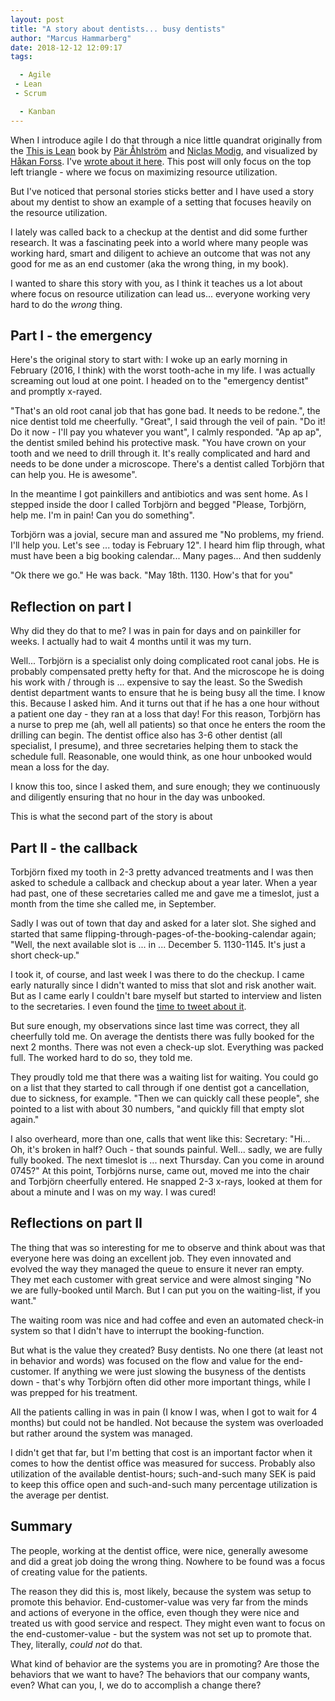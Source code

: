 ```yaml
---
layout: post
title: "A story about dentists... busy dentists"
author: "Marcus Hammarberg"
date: 2018-12-12 12:09:17
tags:

  - Agile
 - Lean
 - Scrum

  - Kanban
---
```


When I introduce agile I do that through a nice little quandrat originally from the [This is Lean](https://thisislean.com/) book by [Pär Åhlström](http://parahlstrom.com/) and [Niclas Modig](https://twitter.com/leanonmyself), and visualized by [Håkan Forss](http://www.marcusoft.net/img/thisIsLean.png). I've [wrote about it here](http://www.marcusoft.net/2017/02/comments-on-board-practices-6.html). This post will only focus on the top left triangle - where we focus on maximizing resource utilization.

But I've noticed that personal stories sticks better and I have used a story about my dentist to show an example of a setting that focuses heavily on the resource utilization.

I lately was called back to a checkup at the dentist and did some further research. It was a fascinating peek into a world where many people was working hard, smart and diligent to achieve an outcome that was not any good for me as an end customer (aka the wrong thing, in my book).

I wanted to share this story with you, as I think it teaches us a lot about where focus on resource utilization can lead us... everyone working very hard to do the *wrong* thing.

<!-- excerpt-end -->

## Part I - the emergency

Here's the original story to start with: I woke up an early morning in February (2016, I think) with the worst tooth-ache in my life. I was actually screaming out loud at one point. I headed on to the "emergency dentist" and promptly x-rayed.

"That's an old root canal job that has gone bad. It needs to be redone.", the nice dentist told me cheerfully.
"Great", I said through the veil of pain. "Do it! Do it now - I'll pay you whatever you want", I calmly responded.
"Ap ap ap", the dentist smiled behind his protective mask. "You have crown on your tooth and we need to drill through it. It's really complicated and hard and needs to be done under a microscope. There's a dentist called Torbjörn that can help you. He is awesome".

In the meantime I got painkillers and antibiotics and was sent home. As I stepped inside the door I called Torbjörn and begged "Please, Torbjörn, help me. I'm in pain! Can you do something".

Torbjörn was a jovial, secure man and assured me "No problems, my friend. I'll help you. Let's see ... today is February 12". I heard him flip through, what must have been a big booking calendar... Many pages... And then suddenly

"Ok there we go." He was back. "May 18th. 1130. How's that for you"

## Reflection on part I

Why did they do that to me? I was in pain for days and on painkiller for weeks. I actually had to wait 4 months until it was my turn.

Well... Torbjörn is a specialist only doing complicated root canal jobs. He is probably compensated pretty hefty for that. And the microscope he is doing his work with / through is ... expensive to say the least.
So the Swedish dentist department wants to ensure that he is being busy all the time. I know this. Because I asked him. And it turns out that if he has a one hour without a patient one day - they ran at a loss that day!
For this reason, Torbjörn has a nurse to prep me (ah, well all patients) so that once he enters the room the drilling can begin. The dentist office also has 3-6 other dentist (all specialist, I presume), and three secretaries helping them to stack the schedule full. Reasonable, one would think, as one hour unbooked would mean a loss for the day.

I know this too, since I asked them, and sure enough; they we continuously and diligently ensuring that no hour in the day was unbooked.

This is what the second part of the story is about

## Part II - the callback

Torbjörn fixed my tooth in 2-3 pretty advanced treatments and I was then asked to schedule a callback and checkup about a year later. When a year had past, one of these secretaries called me and gave me a timeslot, just a month from the time she called me, in September.

Sadly I was out of town that day and asked for a later slot. She sighed and started that same flipping-through-pages-of-the-booking-calendar again; "Well, the next available slot is ... in ... December 5. 1130-1145. It's just a short check-up."

I took it, of course, and last week I was there to do the checkup. I came early naturally since I didn't wanted to miss that slot and risk another wait. But as I came early I couldn't bare myself but started to interview and listen to the secretaries. I even found the [time to tweet about it](https://twitter.com/marcusoftnet/status/1070278346976780288).

But sure enough, my observations since last time was correct, they all cheerfully told me. On average the dentists there was fully booked for the next 2 months. There was not even a check-up slot. Everything was packed full. The worked hard to do so, they told me.

They proudly told me that there was a waiting list for waiting. You could go on a list that they started to call through if one dentist got a cancellation, due to sickness, for example. "Then we can quickly call these people", she pointed to a list with about 30 numbers, "and quickly fill that empty slot again."

I also overheard, more than one, calls that went like this:
Secretary: "Hi... Oh, it's broken in half? Ouch - that sounds painful. Well... sadly, we are fully fully booked. The next timeslot is ... next Thursday. Can you come in around 0745?"
At this point, Torbjörns nurse, came out, moved me into the chair and Torbjörn cheerfully entered. He snapped 2-3 x-rays, looked at them for about a minute and I was on my way. I was cured!

## Reflections on part II

The thing that was so interesting for me to observe and think about was that everyone here was doing an excellent job. They even innovated and evolved the way they managed the queue to ensure it never ran empty. They met each customer with great service and were almost singing "No we are fully-booked until March. But I can put you on the waiting-list, if you want."

The waiting room was nice and had coffee and even an automated check-in system so that I didn't have to interrupt the booking-function.

But what is the value they created? Busy dentists. No one there (at least not in behavior and words) was focused on the flow and value for the end-customer. If anything we were just slowing the busyness of the dentists down - that's why Torbjörn often did other more important things, while I was prepped for his treatment.

All the patients calling in was in pain (I know I was, when I got to wait for 4 months) but could not be handled. Not because the system was overloaded but rather around the system was managed.

I didn't get that far, but I'm betting that cost is an important factor when it comes to how the dentist office was measured for success. Probably also utilization of the available dentist-hours; such-and-such many SEK is paid to keep this office open and such-and-such many percentage utilization is the average per dentist.

## Summary

The people, working at the dentist office, were nice, generally awesome and did a great job doing the wrong thing. Nowhere to be found was a focus of creating value for the patients.

The reason they did this is, most likely, because the system was setup to promote this behavior. End-customer-value was very far from the minds and actions of everyone in the office, even though they were nice and treated us with good service and respect. They might even want to focus on the end-customer-value - but the system was not set up to promote that. They, literally, *could not* do that.

What kind of behavior are the systems you are in promoting?
Are those the behaviors that we want to have? The behaviors that our company wants, even?
What can you, I, we do to accomplish a change there?
